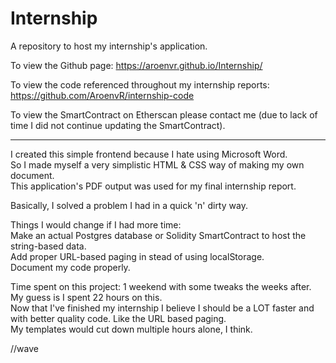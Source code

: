 # Internship
A repository to host my internship's application.

To view the Github page: https://aroenvr.github.io/Internship/

To view the code referenced throughout my internship reports: https://github.com/AroenvR/internship-code

To view the SmartContract on Etherscan please contact me (due to lack of time I did not continue updating the SmartContract).


---


I created this simple frontend because I hate using Microsoft Word.  
So I made myself a very simplistic HTML & CSS way of making my own document.  
This application's PDF output was used for my final internship report.

Basically, I solved a problem I had in a quick 'n' dirty way.

Things I would change if I had more time:  
Make an actual Postgres database or Solidity SmartContract to host the string-based data.  
Add proper URL-based paging in stead of using localStorage.  
Document my code properly.

Time spent on this project: 1 weekend with some tweaks the weeks after. My guess is I spent 22 hours on this.  
Now that I've finished my internship I believe I should be a LOT faster and with better quality code. Like the URL based paging.  
My templates would cut down multiple hours alone, I think.

//wave
